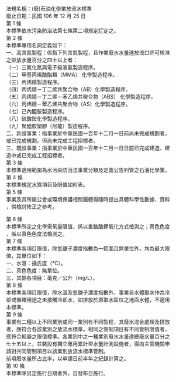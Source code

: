 法規名稱：(廢)石油化學業放流水標準  
廢止日期：民國 106 年 12 月 25 日  
第 1 條  
本標準依水污染防治法第七條第二項規定訂定之。  
第 2 條  
本標準專用名詞定義如下：  
一、高含氮製程：係指下列含氮製程，且作業廢水水量達放流口許可核准  
之排放水量百分之四十以上者：  
（一）三氟化氮與電子級液氨製造程序。  
（二）甲基丙烯酸酯類（MMA） 化學製造程序。  
（三）丙烯腈製造程序。  
（四）丙烯腈－丁二烯共聚合物（AB）化學製造程序。  
（五）丙烯腈－丁二烯－苯乙烯共聚合物（ABS） 化學製造程序。  
（六）丙烯腈－苯乙烯共聚合物（AS）化學製造程序。  
（七）己內醯胺製造程序。  
（八）硫酸銨化學製造程序。  
（九）聚醯胺塑膠（尼龍）製造程序。  
二、新設事業：指事業於中華民國一百年十二月一日前尚未完成規劃者，  
或已完成規劃，但尚未完成工程招標者。  
三、既設事業：指事業於中華民國一百年十二月一日日前已完成建造、建  
造中或已完成工程招標者。  
第 3 條  
本標準適用範圍為水污染防治法事業分類及定義公告列管之石油化學業。  
第 4 條  
本標準規定水質項目及限值如附表。  
第 5 條  
事業及其所屬公會或環境保護相關團體得隨時提出具體科學性數據、資料  
，供檢討修正之參考。  


第 6 條  
本標準所定之化學需氧量限值，係以重鉻酸鉀氧化方式檢測之；真色色度  
，係以真色色度法檢測之。  
第 7 條  
本標準各項目限值，除氫離子濃度指數為一範圍且無單位外，均為最大限  
值，其單位如下：  
一、水溫：攝氏度（℃）。  
二、真色色度：無單位。  
三、其餘各項目：毫克／公升（mg/L）。  
第 8 條  
本標準各項目限值，除水溫及氫離子濃度指數外，事業自水體取水作為冷  
卻或循環用途之未接觸冷卻水，如排放於原取水區位之地面水體，不適用  
本標準。  
第 9 條  
事業有二種以上不同業別或同一業別有不同製程，其廢水混合處理及排放  
者，應符合各該業別之放流水標準。相同之管制項目有不同管制限值者，  
應符合較嚴之限值標準。各業別中之一種業別廢水水量達總廢水量百分之  
七十五以上，並裝設有獨立專用累計型水量計測設施者，得向主管機關申  
請對共同管制項目以該業別放流水標準管制。  
前項廢水量所占比率，以申請日前半年之紀錄計算之。  
第 10 條  
本標準除另定施行日期者外，自發布日施行。  


